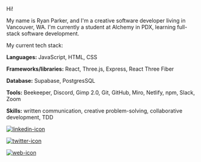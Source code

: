 Hi! 

My name is Ryan Parker, and I'm a creative software developer living in Vancouver, WA.
I'm currently a student at Alchemy in PDX, learning full-stack software development.

My current tech stack:

**Languages:** JavaScript, HTML, CSS

**Frameworks/libraries:** React, Three.js, Express, React Three Fiber

**Database:** Supabase, PostgresSQL

**Tools:** Beekeeper, Discord, Gimp 2.0, Git, GitHub, Miro, Netlify, npm, Slack, Zoom

**Skills:** written communication, creative problem-solving, collaborative development, TDD



[![linkedin-icon](https://user-images.githubusercontent.com/107072854/200043229-997fb487-d07f-4199-934b-f5bf0588f652.png)][1]

[![twitter-icon](https://user-images.githubusercontent.com/107072854/200043279-a9f0042e-1e4f-4e16-a872-82cc512a70d8.png)][2]

[![web-icon](https://user-images.githubusercontent.com/107072854/200041669-f08cd79f-a70d-4721-876c-dba128d4218d.png)][3]

[1]: https://linkedin.com/in/ryanparkerdev
[2]: https://twitter.com/ryanparkerdev
[3]: https://ryanparker.io
